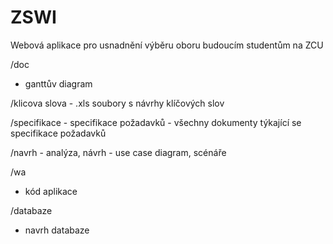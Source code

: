 # ZSWI
Webová aplikace pro usnadnění výběru oboru budoucím studentům na ZCU


/doc
   - ganttův diagram
   
   /klicova slova
       - .xls soubory s návrhy klíčových slov
   
   /specifikace
       - specifikace požadavků - všechny dokumenty týkající se specifikace požadavků
       
   /navrh
       - analýza, návrh
       - use case diagram, scénáře
       
/wa
   - kód aplikace
   
/databaze
  - navrh databaze

